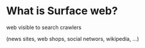 # What is Surface web?

web visible to search crawlers

(news sites, web shops, social networs, wikipedia, ...)
